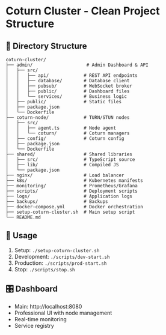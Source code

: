 # Coturn Cluster - Clean Project Structure

## 📁 Directory Structure
```
coturn-cluster/
├── admin/                    # Admin Dashboard & API
│   ├── src/
│   │   ├── api/             # REST API endpoints
│   │   ├── database/        # Database client
│   │   ├── pubsub/          # WebSocket broker
│   │   ├── public/          # Dashboard files
│   │   └── services/        # Business logic
│   ├── public/              # Static files
│   ├── package.json
│   └── Dockerfile
├── coturn-node/             # TURN/STUN nodes
│   ├── src/
│   │   ├── agent.ts         # Node agent
│   │   └── coturn/          # Coturn managers
│   ├── config/              # Coturn config
│   ├── package.json
│   └── Dockerfile
├── shared/                  # Shared libraries
│   ├── src/                 # TypeScript source
│   ├── lib/                 # Compiled JS
│   └── package.json
├── nginx/                   # Load balancer
├── k8s/                     # Kubernetes manifests
├── monitoring/              # Prometheus/Grafana
├── scripts/                 # Deployment scripts
├── logs/                    # Application logs
├── backups/                 # Backups
├── docker-compose.yml       # Docker orchestration
├── setup-coturn-cluster.sh  # Main setup script
└── README.md
```

## 🚀 Usage
1. Setup: `./setup-coturn-cluster.sh`
2. Development: `./scripts/dev-start.sh`
3. Production: `./scripts/prod-start.sh`
4. Stop: `./scripts/stop.sh`

## 🎛️ Dashboard
- Main: http://localhost:8080
- Professional UI with node management
- Real-time monitoring
- Service registry
